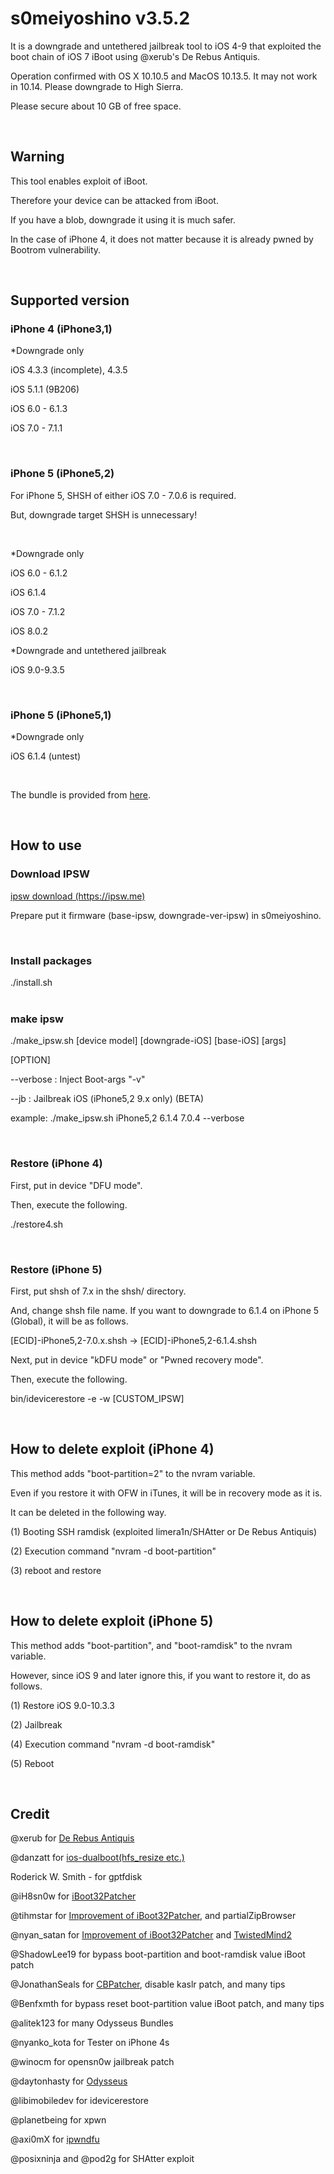 <h1>s0meiyoshino v3.5.2</h1>
<p>It is a downgrade and untethered jailbreak tool to iOS 4-9 that exploited the boot chain of iOS 7 iBoot using @xerub's De Rebus Antiquis.</p>
<p>Operation confirmed with OS X 10.10.5 and MacOS 10.13.5. It may not work in 10.14. Please downgrade to High Sierra.</p>
<p>Please secure about 10 GB of free space.</p>
<br/>
<h2>Warning</h2>
<p>This tool enables exploit of iBoot.</p>
<p>Therefore your device can be attacked from iBoot.</p>
<p>If you have a blob, downgrade it using it is much safer.</p>
<p>In the case of iPhone 4, it does not matter because it is already pwned by Bootrom vulnerability.</p>
<br/>
<h2>Supported version</h2>
<h3>iPhone 4 (iPhone3,1)</h3>
<p>*Downgrade only</p>
<p>iOS 4.3.3 (incomplete), 4.3.5</p>
<p>iOS 5.1.1 (9B206)</p>
<p>iOS 6.0 - 6.1.3</p>
<p>iOS 7.0 - 7.1.1</p>
<br/>
<h3>iPhone 5 (iPhone5,2)</h3>
<p>For iPhone 5, SHSH of either iOS 7.0 - 7.0.6 is required.</p>
<p>But, downgrade target SHSH is unnecessary!</p>
<br/>
<p>*Downgrade only</p>
<p>iOS 6.0 - 6.1.2</p>
<p>iOS 6.1.4</p>
<p>iOS 7.0 - 7.1.2</p>
<p>iOS 8.0.2</p>
<p>*Downgrade and untethered jailbreak</p>
<p>iOS 9.0-9.3.5</p>
<br/>
<h3>iPhone 5 (iPhone5,1)</h3>
<p>*Downgrade only</p>
<p>iOS 6.1.4 (untest)</p>
<br/>
<p>The bundle is provided from <a href="https://github.com/dora2-iOS/xpwn/tree/master/ipsw-patch/FirmwareBundles">here</a>.</p>
<br/>
<h2>How to use</h2>
<h3>Download IPSW</h3>
<a href="https://ipsw.me">ipsw download (https://ipsw.me)</a><br/>
<p>Prepare put it firmware (base-ipsw, downgrade-ver-ipsw) in s0meiyoshino.<br/></p>
<br/>
<h3>Install packages</h3>
./install.sh<br/>
<br/>
<h3>make ipsw</h3>
<p>./make_ipsw.sh [device model] [downgrade-iOS] [base-iOS] [args]<br/>
<p></p>
<p>[OPTION]</p>
<p>--verbose                 : Inject Boot-args "-v"</p>
<p>--jb                      : Jailbreak iOS (iPhone5,2 9.x only) (BETA)</p>
<p></p>
<p>example: ./make_ipsw.sh iPhone5,2 6.1.4 7.0.4 --verbose</p>
<br/>
<h3>Restore (iPhone 4)</h3>
<p>First, put in device "DFU mode".</p>
<p>Then, execute the following.</p>
<p>./restore4.sh</p>
<br/>
<h3>Restore (iPhone 5)</h3>
<p>First, put shsh of 7.x in the shsh/ directory.</p>
<p>And, change shsh file name. If you want to downgrade to 6.1.4 on iPhone 5 (Global), it will be as follows.</p>
<p>[ECID]-iPhone5,2-7.0.x.shsh -> [ECID]-iPhone5,2-6.1.4.shsh</p>
<p></p>
<p>Next, put in device "kDFU mode" or "Pwned recovery mode".</p>
<p>Then, execute the following.</p>
<p>bin/idevicerestore -e -w [CUSTOM_IPSW]</p>
<br/>
<h2>How to delete exploit (iPhone 4)</h2>
<p>This method adds "boot-partition=2" to the nvram variable.</p>
<p>Even if you restore it with OFW in iTunes, it will be in recovery mode as it is.</p>
<p></p>
<p>It can be deleted in the following way.</p>
<p>(1) Booting SSH ramdisk (exploited limera1n/SHAtter or De Rebus Antiquis)</p>
<p>(2) Execution command "nvram -d boot-partition"</p>
<p>(3) reboot and restore</p>
<br/>
<h2>How to delete exploit (iPhone 5)</h2>
<p>This method adds "boot-partition", and "boot-ramdisk" to the nvram variable.</p>
<p>However, since iOS 9 and later ignore this, if you want to restore it, do as follows.</p>
<p>(1) Restore iOS 9.0-10.3.3</p>
<p>(2) Jailbreak</p>
<p>(4) Execution command "nvram -d boot-ramdisk"</p>
<p>(5) Reboot</p>
<br/>
<h2>Credit</h2>
<p>@xerub for <a href="https://xerub.github.io/ios/iboot/2018/05/10/de-rebus-antiquis.html">De Rebus Antiquis</a></p>
<p>@danzatt for <a href="https://github.com/danzatt/ios-dualboot">ios-dualboot(hfs_resize etc.)</a></p>
<p>Roderick W. Smith - for gptfdisk</p>
<p>@iH8sn0w for <a href="https://github.com/iH8sn0w/iBoot32Patcher">iBoot32Patcher</a></p>
<p>@tihmstar for <a href="https://github.com/tihmstar/iBoot32Patcher">Improvement of iBoot32Patcher</a>, and partialZipBrowser</p>
<p>@nyan_satan for <a href="https://github.com/NyanSatan/iBoot32Patcher">Improvement of iBoot32Patcher</a> and <a href="https://github.com/NyanSatan/TwistedMind2">TwistedMind2</a></p>
<p>@ShadowLee19 for bypass boot-partition and boot-ramdisk value iBoot patch</p>
<p>@JonathanSeals for <a href="https://github.com/JonathanSeals/CBPatcher">CBPatcher</a>, disable kaslr patch, and many tips</p>
<p>@Benfxmth for bypass reset boot-partition value iBoot patch, and many tips</p>
<p>@alitek123 for many Odysseus Bundles</p>
<p>@nyanko_kota for Tester on iPhone 4s</p>
<p>@winocm for opensn0w jailbreak patch</p>
<p>@daytonhasty for <a href="https://dayt0n.com/articles/Odysseus/">Odysseus</a></p>
<p>@libimobiledev for idevicerestore</p>
<p>@planetbeing for xpwn</p>
<p>@axi0mX for <a href="https://github.com/axi0mX/ipwndfu">ipwndfu</a></p>
<p>@posixninja and @pod2g for SHAtter exploit</p>
<br/>